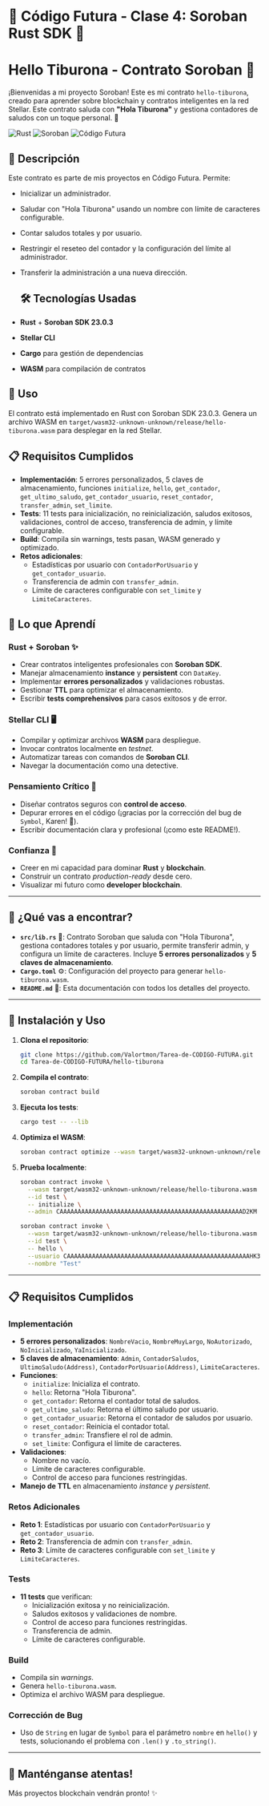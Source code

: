 # 🌟 Código Futura - Clase 4: Soroban Rust SDK 🌟
# Hello Tiburona - Contrato Soroban 🦈

¡Bienvenidas a mi proyecto Soroban! Este es mi contrato `hello-tiburona`, creado para aprender sobre blockchain y contratos inteligentes en la red Stellar. Este contrato saluda con **"Hola Tiburona"** y gestiona contadores de saludos con un toque personal. 🚀

![Rust](https://img.shields.io/badge/Rust-000000?style=flat-square&logo=rust&logoColor=white)
![Soroban](https://img.shields.io/badge/Soroban-Stellar-blue?style=flat-square)
![Código Futura](https://img.shields.io/badge/Código_Futura-2025-green?style=flat-square)

## 📖 Descripción

Este contrato es parte de mis proyectos en Código Futura. Permite:
- Inicializar un administrador.
- Saludar con "Hola Tiburona" usando un nombre con límite de caracteres configurable.
- Contar saludos totales y por usuario.
- Restringir el reseteo del contador y la configuración del límite al administrador.
- Transferir la administración a una nueva dirección.

  ## 🛠️ Tecnologías Usadas
- **Rust** + **Soroban SDK 23.0.3**
- **Stellar CLI**
- **Cargo** para gestión de dependencias
- **WASM** para compilación de contratos

## 🚀 Uso

El contrato está implementado en Rust con Soroban SDK 23.0.3. Genera un archivo WASM en `target/wasm32-unknown-unknown/release/hello-tiburona.wasm` para desplegar en la red Stellar.

## 📋 Requisitos Cumplidos

- **Implementación**: 5 errores personalizados, 5 claves de almacenamiento, funciones `initialize`, `hello`, `get_contador`, `get_ultimo_saludo`, `get_contador_usuario`, `reset_contador`, `transfer_admin`, `set_limite`.
- **Tests**: 11 tests para inicialización, no reinicialización, saludos exitosos, validaciones, control de acceso, transferencia de admin, y límite configurable.
- **Build**: Compila sin warnings, tests pasan, WASM generado y optimizado.
- **Retos adicionales**:
  - Estadísticas por usuario con `ContadorPorUsuario` y `get_contador_usuario`.
  - Transferencia de admin con `transfer_admin`.
  - Límite de caracteres configurable con `set_limite` y `LimiteCaracteres`.
  
## 🎯 Lo que Aprendí

### Rust + Soroban ✨
- Crear contratos inteligentes profesionales con **Soroban SDK**.
- Manejar almacenamiento **instance** y **persistent** con `DataKey`.
- Implementar **errores personalizados** y validaciones robustas.
- Gestionar **TTL** para optimizar el almacenamiento.
- Escribir **tests comprehensivos** para casos exitosos y de error.

### Stellar CLI 🖥️
- Compilar y optimizar archivos **WASM** para despliegue.
- Invocar contratos localmente en *testnet*.
- Automatizar tareas con comandos de **Soroban CLI**.
- Navegar la documentación como una detective.

### Pensamiento Crítico 🧠
- Diseñar contratos seguros con **control de acceso**.
- Depurar errores en el código (¡gracias por la corrección del bug de `Symbol`, Karen! 🦈).
- Escribir documentación clara y profesional (¡como este README!).

### Confianza 💪
- Creer en mi capacidad para dominar **Rust** y **blockchain**.
- Construir un contrato *production-ready* desde cero.
- Visualizar mi futuro como **developer blockchain**.

---

## 📂 ¿Qué vas a encontrar?
- **`src/lib.rs`** 🦀: Contrato Soroban que saluda con "Hola Tiburona", gestiona contadores totales y por usuario, permite transferir admin, y configura un límite de caracteres. Incluye **5 errores personalizados** y **5 claves de almacenamiento**.
- **`Cargo.toml`** ⚙️: Configuración del proyecto para generar `hello-tiburona.wasm`.
- **`README.md`** 📖: Esta documentación con todos los detalles del proyecto.

---

## 🚀 Instalación y Uso

1. **Clona el repositorio**:
   ```bash
   git clone https://github.com/Valortmon/Tarea-de-CODIGO-FUTURA.git
   cd Tarea-de-CODIGO-FUTURA/hello-tiburona
   ```

2. **Compila el contrato**:
   ```bash
   soroban contract build
   ```

3. **Ejecuta los tests**:
   ```bash
   cargo test -- --lib
   ```

4. **Optimiza el WASM**:
   ```bash
   soroban contract optimize --wasm target/wasm32-unknown-unknown/release/hello-tiburona.wasm
   ```

5. **Prueba localmente**:
   ```bash
   soroban contract invoke \
     --wasm target/wasm32-unknown-unknown/release/hello-tiburona.wasm \
     --id test \
     -- initialize \
     --admin CAAAAAAAAAAAAAAAAAAAAAAAAAAAAAAAAAAAAAAAAAAAAAAAAAAAD2KM
   ```

   ```bash
   soroban contract invoke \
     --wasm target/wasm32-unknown-unknown/release/hello-tiburona.wasm \
     --id test \
     -- hello \
     --usuario CAAAAAAAAAAAAAAAAAAAAAAAAAAAAAAAAAAAAAAAAAAAAAAAAAAAHK3M \
     --nombre "Test"
   ```

---

## 📋 Requisitos Cumplidos

### Implementación
- **5 errores personalizados**: `NombreVacio`, `NombreMuyLargo`, `NoAutorizado`, `NoInicializado`, `YaInicializado`.
- **5 claves de almacenamiento**: `Admin`, `ContadorSaludos`, `UltimoSaludo(Address)`, `ContadorPorUsuario(Address)`, `LimiteCaracteres`.
- **Funciones**:
  - `initialize`: Inicializa el contrato.
  - `hello`: Retorna "Hola Tiburona".
  - `get_contador`: Retorna el contador total de saludos.
  - `get_ultimo_saludo`: Retorna el último saludo por usuario.
  - `get_contador_usuario`: Retorna el contador de saludos por usuario.
  - `reset_contador`: Reinicia el contador total.
  - `transfer_admin`: Transfiere el rol de admin.
  - `set_limite`: Configura el límite de caracteres.
- **Validaciones**:
  - Nombre no vacío.
  - Límite de caracteres configurable.
  - Control de acceso para funciones restringidas.
- **Manejo de TTL** en almacenamiento *instance* y *persistent*.

### Retos Adicionales
- **Reto 1**: Estadísticas por usuario con `ContadorPorUsuario` y `get_contador_usuario`.
- **Reto 2**: Transferencia de admin con `transfer_admin`.
- **Reto 3**: Límite de caracteres configurable con `set_limite` y `LimiteCaracteres`.

### Tests
- **11 tests** que verifican:
  - Inicialización exitosa y no reinicialización.
  - Saludos exitosos y validaciones de nombre.
  - Control de acceso para funciones restringidas.
  - Transferencia de admin.
  - Límite de caracteres configurable.

### Build
- Compila sin *warnings*.
- Genera `hello-tiburona.wasm`.
- Optimiza el archivo WASM para despliegue.

### Corrección de Bug
- Uso de `String` en lugar de `Symbol` para el parámetro `nombre` en `hello()` y tests, solucionando el problema con `.len()` y `.to_string()`.

---

## 🦈 Manténganse atentas!
Más proyectos blockchain vendrán pronto! ✨
